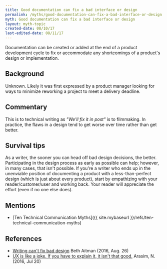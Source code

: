 ```yaml
---
title: Good documentation can fix a bad interface or design
permalink: /myths/good-documentation-can-fix-a-bad-interface-or-design
myth: Good documentation can fix a bad interface or design
layout: myth-topic
created-date: 08/10/17
last-edited-date: 08/11/17
---
```


Documentation can be created or added at the end of a product development cycle to fix or accommodate any shortcomings of a product's design or implementation.

## Background

Unknown. Likely it was first expressed by a product manager looking for ways to minimize reworking a project to meet a delivery deadline.

## Commentary

This is to technical writing as _"We'll fix it in post"_ is to filmmaking. In practice, the flaws in a design tend to get worse over time rather than get better.


## Survival tips

As a writer, the sooner you can head off bad design decisions, the better. Participating in the design process as early as possible can help; however, in many cases, that isn't possible. If you're a writer who ends up in the unenviable position of documenting a product with a less-than-perfect design (which is just about every product), start by empathizing with your reader/customer/user and working back. Your reader will appreciate the effort (even if no one else does).

## Mentions

* [Ten Technical Communication Myths]({{ site.mybaseurl }}/refs/ten-technical-communication-myths)

## References

* [Writing can't fix bad design](https://medium.com/@beth.aitman/writing-cant-fix-bad-design-f318aabaaeb0) Beth Aitman (2016, Aug. 26)
* [UX is like a joke. If you have to explain it, it isn't that good.](https://arcweb.co/good-ux-is-like-a-joke-if-you-have-to-explain-it-it-isnt-that-good/) Arasim, N. (2016, Jul 20)
